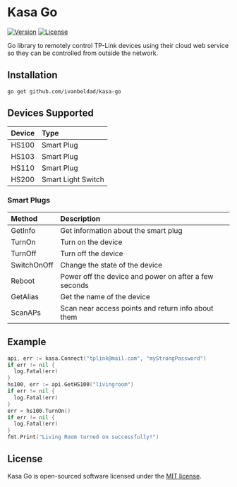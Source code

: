 # Kasa Go

[![Version](https://img.shields.io/github/tag/ivanbeldad/kasa-go.svg)](https://github.com/ivanbeldad/kasa-go)
[![License](https://img.shields.io/badge/license-MIT-orange.svg)](https://github.com/ivanbeldad/kasa-go/blob/master/LICENSE)

Go library to remotely control TP-Link devices using their cloud web service so they can be
controlled from outside the network.

## Installation

```
go get github.com/ivanbeldad/kasa-go
```

## Devices Supported

| Device | Type |
| :--- | :--- |
| HS100 | Smart Plug |
| HS103 | Smart Plug |
| HS110 | Smart Plug |
| HS200 | Smart Light Switch |

### Smart Plugs

| Method | Description |
| :--- | :--- |
| GetInfo | Get information about the smart plug |
| TurnOn | Turn on the device |
| TurnOff | Turn off the device |
| SwitchOnOff | Change the state of the device |
| Reboot | Power off the device and power on after a few seconds |
| GetAlias | Get the name of the device |
| ScanAPs | Scan near access points and return info about them |

## Example

```go
api, err := kasa.Connect("tplink@mail.com", "myStrongPassword")
if err != nil {
  log.Fatal(err)
}
hs100, err := api.GetHS100("livingroom")
if err != nil {
  log.Fatal(err)
}
err = hs100.TurnOn()
if err != nil {
  log.Fatal(err)
}
fmt.Print("Living Room turned on successfully!")
```

## License

Kasa Go is open-sourced software licensed under
the [MIT license](https://github.com/ivanbeldad/kasa-go/blob/master/LICENSE).
